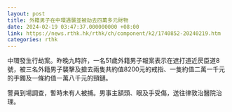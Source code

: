 ```yaml
---
layout: post
title: 外籍男子在中環遇襲並被劫去四萬多元財物
date: 2024-02-19 03:47:37.000000000 +08:00
link: https://news.rthk.hk/rthk/ch/component/k2/1740852-20240219.htm
categories: rthk
---
```


中環發生行劫案。昨晚九時許，一名51歲外籍男子報案表示在遮打道近昃臣道8號，被三名外籍男子襲擊及搶去兩隻共約值8200元的戒指、一隻約值二萬一千元的手鐲及一條約值一萬八千元的頸鏈。

警員到場調查，暫時未有人被捕。男事主額頭、眼及手受傷，送往律敦治醫院治理。
